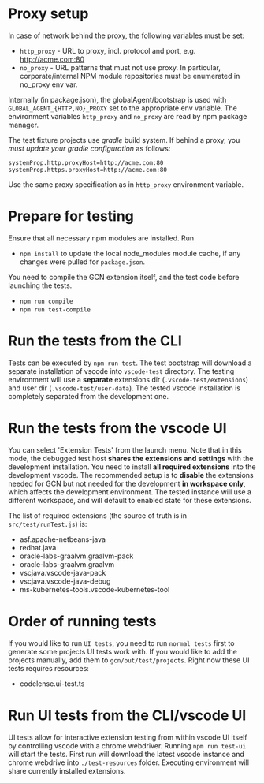 # Proxy setup

In case of network behind the proxy, the following variables must be set:

- `http_proxy` - URL to proxy, incl. protocol and port, e.g. http://acme.com:80
- `no_proxy`   - URL patterns that must not use proxy. In particular, corporate/internal NPM module repositories must be enumerated in no_proxy env var.

Internally (in package.json), the globalAgent/bootstrap is used with `GLOBAL_AGENT_{HTTP,NO}_PROXY`
set to the appropriate env variable. The environment variables `http_proxy` and `no_proxy` are read by npm package manager.

The test fixture projects use *gradle* build system. If behind a proxy, you *must update your gradle configuration* as follows:
```
systemProp.http.proxyHost=http://acme.com:80
systemProp.https.proxyHost=http://acme.com:80
```
Use the same proxy specification as in `http_proxy` environment variable. 

# Prepare for testing
Ensure that all necessary npm modules are installed. Run
- `npm install`
to update the local node_modules module cache, if any changes were pulled for `package.json`.

You need to compile the GCN extension itself, and the test code before launching the tests.
- `npm run compile`
- `npm run test-compile`

# Run the tests from the CLI
Tests can be executed by `npm run test`. The test bootstrap will download a separate installation of vscode into `vscode-test` directory. The testing environment will use a **separate** extensions dir (`.vscode-test/extensions`) and user dir (`.vscode-test/user-data`). The tested vscode installation is completely separated from the development one.

# Run the tests from the vscode UI
You can select 'Extension Tests' from the launch menu. Note that in this mode, the debugged test host **shares the extensions and settings** with the development installation. You need to install **all required extensions** into the development vscode. The recommended setup is to **disable** the extensions needed for GCN but not needed for the development **in workspace only**, which affects the development environment.
The tested instance will use a different workspace, and will default to enabled state for these extensions.

The list of required extensions (the source of truth is in `src/test/runTest.js`) is:
- asf.apache-netbeans-java
- redhat.java
- oracle-labs-graalvm.graalvm-pack
- oracle-labs-graalvm.graalvm
- vscjava.vscode-java-pack
- vscjava.vscode-java-debug
- ms-kubernetes-tools.vscode-kubernetes-tool

# Order of running tests
If you would like to run `UI tests`, you need to run `normal tests` first to generate some projects UI tests work with. If you would like to add the projects manually, add them to `gcn/out/test/projects`.
Right now these UI tests requires resources:
- codelense.ui-test.ts

# Run UI tests from the CLI/vscode UI
UI tests allow for interactive extension testing from within vscode UI itself by controlling vscode with a chrome webdriver. Running `npm run test-ui` will start the tests. First run will download the latest vscode instance and chrome webdrive into `./test-resources` folder. Executing environment will share currently installed extensions.
